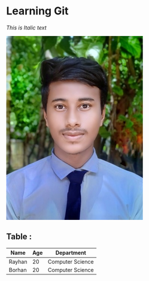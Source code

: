 <h1>Learning Git</h1>

_This is Italic text_


![Rayhan](images/ICT%20Partcipate1%20(2).jpg)
</br>


## Table :
| Name | Age | Department |
|-------|------|---|
| Rayhan | 20 | Computer Science|
| Borhan | 20 | Computer Science|


